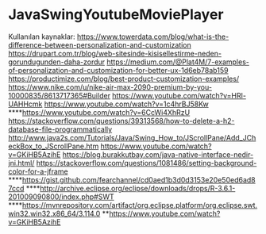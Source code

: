 # JavaSwingYoutubeMoviePlayer
Kullanılan kaynaklar:
https://www.towerdata.com/blog/what-is-the-difference-between-personalization-and-customization
https://drupart.com.tr/blog/web-sitesinde-kisisellestirme-neden-gorundugunden-daha-zordur
https://medium.com/@Plat4M/7-examples-of-personalization-and-customization-for-better-ux-1d6eb78ab159
https://productimize.com/blog/best-product-customization-examples/
https://www.nike.com/u/nike-air-max-2090-premium-by-you-10000835/8613717365#Builder
https://www.youtube.com/watch?v=HRl-UAHHcmk
https://www.youtube.com/watch?v=1c4hrBJ58Kw
****https://www.youtube.com/watch?v=6CcWi4XhRzU
https://stackoverflow.com/questions/39313568/how-to-delete-a-h2-database-file-programmatically
http://www.java2s.com/Tutorials/Java/Swing_How_to/JScrollPane/Add_JCheckBox_to_JScrollPane.htm
https://www.youtube.com/watch?v=GKiHB5AzihE
https://blog.burakkutbay.com/java-native-interface-nedir-jni.html/
https://stackoverflow.com/questions/1081486/setting-background-color-for-a-jframe
****https://gist.github.com/fearchannel/cd0aed1b3d0d3153e20e50ed6ad87ccd
****http://archive.eclipse.org/eclipse/downloads/drops/R-3.6.1-201009090800/index.php#SWT
****https://mvnrepository.com/artifact/org.eclipse.platform/org.eclipse.swt.win32.win32.x86_64/3.114.0
**https://www.youtube.com/watch?v=GKiHB5AzihE